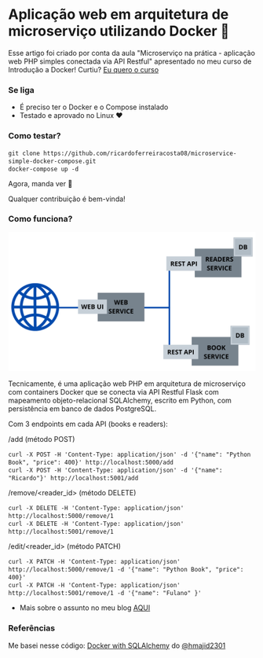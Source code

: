# Aplicação web em arquitetura de microserviço utilizando Docker 🐳

Esse artigo foi criado por conta da aula "Microserviço na prática - aplicação web PHP simples conectada via API Restful" apresentado no meu curso de Introdução a Docker! Curtiu?
[Eu quero o curso](http://bit.ly/cursoAprendaDockerdoZero)

### Se liga

- É preciso ter o Docker e o Compose instalado
- Testado e aprovado no Linux ❤️

### Como testar?

	git clone https://github.com/ricardoferreiracosta08/microservice-simple-docker-compose.git
	docker-compose up -d

Agora, manda ver 🤘

Qualquer contribuição é bem-vinda!

### Como funciona?

![](./overview.png)

Tecnicamente, é uma aplicação web PHP em arquitetura de microserviço com containers Docker que se conecta 
via API Restful Flask com mapeamento objeto-relacional SQLAlchemy, escrito em Python, com persistência em banco de dados PostgreSQL.

Com 3 endpoints em cada API (books e readers):

/add (método POST)

	curl -X POST -H 'Content-Type: application/json' -d '{"name": "Python Book", "price": 400}' http://localhost:5000/add
	curl -X POST -H 'Content-Type: application/json' -d '{"name": "Ricardo"}' http://localhost:5001/add

/remove/<reader_id> (método DELETE)

	curl -X DELETE -H 'Content-Type: application/json' http://localhost:5000/remove/1
	curl -X DELETE -H 'Content-Type: application/json' http://localhost:5001/remove/1

/edit/<reader_id> (método PATCH)

	curl -X PATCH -H 'Content-Type: application/json' http://localhost:5000/remove/1 -d '{"name": "Python Book", "price": 400}'
	curl -X PATCH -H 'Content-Type: application/json' http://localhost:5001/remove/1 -d '{"name": "Fulano" }'

- Mais sobre o assunto no meu blog [AQUI](https://ricardoferreira.site/2020/11/aplicacao-web-microservico-docker-python-php/)
### Referências

Me basei nesse código: [Docker with SQLAlchemy](https://github.com/hmajid2301/articles/tree/master/8.%20Docker%20with%20SQLAlchemy) do 
[@hmajid2301](https://github.com/hmajid2301)
